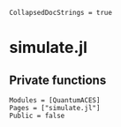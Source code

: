 ```@meta
CollapsedDocStrings = true
```

# simulate.jl

## Private functions

```@autodocs
Modules = [QuantumACES]
Pages = ["simulate.jl"]
Public = false
```
